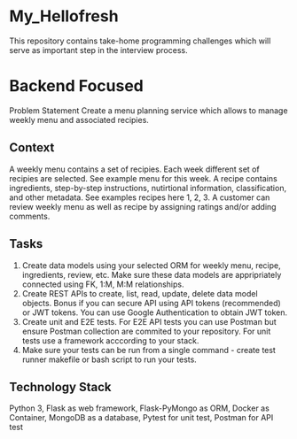 # My_Hellofresh
 This repository contains take-home programming challenges which will serve as important step in the interview process.
 
# Backend Focused
Problem Statement
Create a menu planning service which allows to manage weekly menu and associated recipies.

## Context
A weekly menu contains a set of recipies. Each week different set of recipies are selected. See example menu for this week.
A recipe contains ingredients, step-by-step instructions, nutirtional information, classification, and other metadata. See examples recipes here 1, 2, 3.
A customer can review weekly menu as well as recipe by assigning ratings and/or adding comments.

## Tasks
1. Create data models using your selected ORM for weekly menu, recipe, ingredients, review, etc. Make sure these data models are appripriately connected using FK, 1:M, M:M relationships.
2. Create REST APIs to create, list, read, update, delete data model objects. Bonus if you can secure API using API tokens (recommended) or JWT tokens. You can use Google Authentication to obtain JWT token.
3. Create unit and E2E tests. For E2E API tests you can use Postman but ensure Postman collection are commited to your repository. For unit tests use a framework acccording to your stack.
4. Make sure your tests can be run from a single command - create test runner makefile or bash script to run your tests.

## Technology Stack

Python 3, Flask as web framework, Flask-PyMongo as ORM, Docker as Container, MongoDB as a database, Pytest for unit test, Postman for API test
